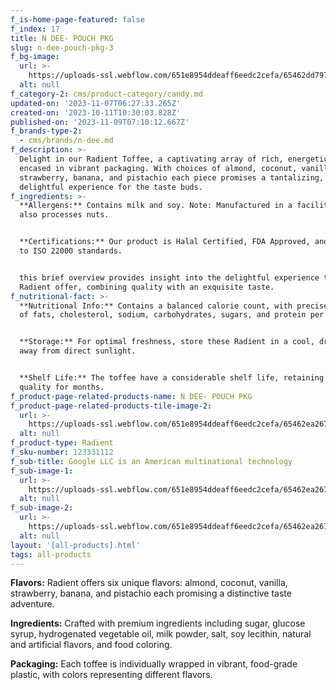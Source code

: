 ```yaml
---
f_is-home-page-featured: false
f_index: 17
title: N DEE- POUCH PKG
slug: n-dee-pouch-pkg-3
f_bg-image:
  url: >-
    https://uploads-ssl.webflow.com/651e8954ddeaff6eedc2cefa/65462dd797cc58d2a4a8d2c2_rush%20fruit%20tofees.png
  alt: null
f_category-2: cms/product-category/candy.md
updated-on: '2023-11-07T06:27:33.265Z'
created-on: '2023-10-11T10:30:03.828Z'
published-on: '2023-11-09T07:10:12.667Z'
f_brands-type-2:
  - cms/brands/n-dee.md
f_description: >-
  Delight in our Radient Toffee, a captivating array of rich, energetic flavors
  encased in vibrant packaging. With choices of almond, coconut, vanilla,
  strawberry, banana, and pistachio each piece promises a tantalizing,
  delightful experience for the taste buds.
f_ingredients: >-
  **Allergens:** Contains milk and soy. Note: Manufactured in a facility that
  also processes nuts.


  ‍**Certifications:** Our product is Halal Certified, FDA Approved, and adheres
  to ISO 22000 standards.


  this brief overview provides insight into the delightful experience that these
  Radient offer, combining quality with an exquisite taste.
f_nutritional-fact: >-
  **Nutritional Info:** Contains a balanced calorie count, with precise amounts
  of fats, cholesterol, sodium, carbohydrates, sugars, and protein per serving.


  ‍**Storage:** For optimal freshness, store these Radient in a cool, dry place,
  away from direct sunlight.


  ‍**Shelf Life:** The toffee have a considerable shelf life, retaining their
  quality for months.
f_product-page-related-products-name: N DEE- POUCH PKG
f_product-page-related-products-tile-image-2:
  url: >-
    https://uploads-ssl.webflow.com/651e8954ddeaff6eedc2cefa/65462ea267ae354bf90df2f1_candy.png
  alt: null
f_product-type: Radient
f_sku-number: 123331112
f_sub-title: Google LLC is an American multinational technology
f_sub-image-1:
  url: >-
    https://uploads-ssl.webflow.com/651e8954ddeaff6eedc2cefa/65462ea267ae354bf90df2f1_candy.png
  alt: null
f_sub-image-2:
  url: >-
    https://uploads-ssl.webflow.com/651e8954ddeaff6eedc2cefa/65462ea267ae354bf90df2f1_candy.png
  alt: null
layout: '[all-products].html'
tags: all-products
---
```


**Flavors:** Radient offers six unique flavors: almond, coconut, vanilla, strawberry, banana, and pistachio each promising a distinctive taste adventure.

‍**Ingredients:** Crafted with premium ingredients including sugar, glucose syrup, hydrogenated vegetable oil, milk powder, salt, soy lecithin, natural and artificial flavors, and food coloring.

‍**Packaging:** Each toffee is individually wrapped in vibrant, food-grade plastic, with colors representing different flavors.
